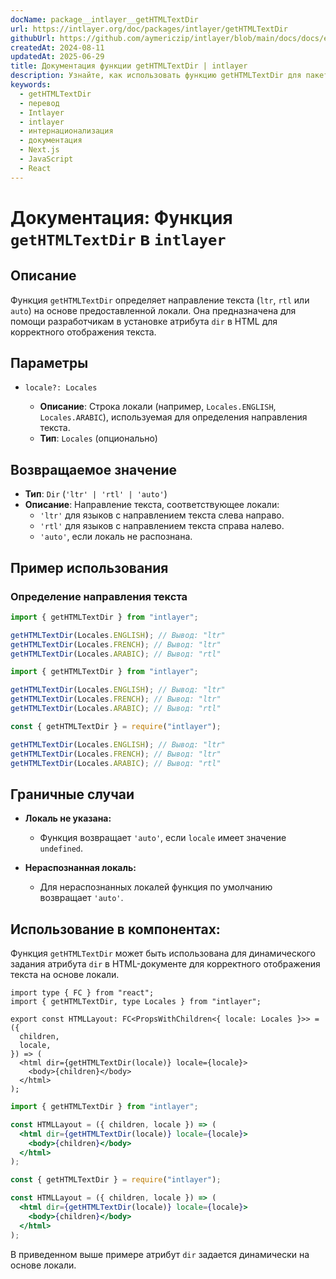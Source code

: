 ```yaml
---
docName: package__intlayer__getHTMLTextDir
url: https://intlayer.org/doc/packages/intlayer/getHTMLTextDir
githubUrl: https://github.com/aymericzip/intlayer/blob/main/docs/docs/en/packages/intlayer/getHTMLTextDir.md
createdAt: 2024-08-11
updatedAt: 2025-06-29
title: Документация функции getHTMLTextDir | intlayer
description: Узнайте, как использовать функцию getHTMLTextDir для пакета intlayer
keywords:
  - getHTMLTextDir
  - перевод
  - Intlayer
  - intlayer
  - интернационализация
  - документация
  - Next.js
  - JavaScript
  - React
---
```


# Документация: Функция `getHTMLTextDir` в `intlayer`

## Описание

Функция `getHTMLTextDir` определяет направление текста (`ltr`, `rtl` или `auto`) на основе предоставленной локали. Она предназначена для помощи разработчикам в установке атрибута `dir` в HTML для корректного отображения текста.

## Параметры

- `locale?: Locales`

  - **Описание**: Строка локали (например, `Locales.ENGLISH`, `Locales.ARABIC`), используемая для определения направления текста.
  - **Тип**: `Locales` (опционально)

## Возвращаемое значение

- **Тип**: `Dir` (`'ltr' | 'rtl' | 'auto'`)
- **Описание**: Направление текста, соответствующее локали:
  - `'ltr'` для языков с направлением текста слева направо.
  - `'rtl'` для языков с направлением текста справа налево.
  - `'auto'`, если локаль не распознана.

## Пример использования

### Определение направления текста

```typescript codeFormat="typescript"
import { getHTMLTextDir } from "intlayer";

getHTMLTextDir(Locales.ENGLISH); // Вывод: "ltr"
getHTMLTextDir(Locales.FRENCH); // Вывод: "ltr"
getHTMLTextDir(Locales.ARABIC); // Вывод: "rtl"
```

```javascript codeFormat="esm"
import { getHTMLTextDir } from "intlayer";

getHTMLTextDir(Locales.ENGLISH); // Вывод: "ltr"
getHTMLTextDir(Locales.FRENCH); // Вывод: "ltr"
getHTMLTextDir(Locales.ARABIC); // Вывод: "rtl"
```

```javascript codeFormat="commonjs"
const { getHTMLTextDir } = require("intlayer");

getHTMLTextDir(Locales.ENGLISH); // Вывод: "ltr"
getHTMLTextDir(Locales.FRENCH); // Вывод: "ltr"
getHTMLTextDir(Locales.ARABIC); // Вывод: "rtl"
```

## Граничные случаи

- **Локаль не указана:**

  - Функция возвращает `'auto'`, если `locale` имеет значение `undefined`.

- **Нераспознанная локаль:**
  - Для нераспознанных локалей функция по умолчанию возвращает `'auto'`.

## Использование в компонентах:

Функция `getHTMLTextDir` может быть использована для динамического задания атрибута `dir` в HTML-документе для корректного отображения текста на основе локали.

```tsx codeFormat="typescript"
import type { FC } from "react";
import { getHTMLTextDir, type Locales } from "intlayer";

export const HTMLLayout: FC<PropsWithChildren<{ locale: Locales }>> = ({
  children,
  locale,
}) => (
  <html dir={getHTMLTextDir(locale)} locale={locale}>
    <body>{children}</body>
  </html>
);
```

```jsx codeFormat="esm"
import { getHTMLTextDir } from "intlayer";

const HTMLLayout = ({ children, locale }) => (
  <html dir={getHTMLTextDir(locale)} locale={locale}>
    <body>{children}</body>
  </html>
);
```

```jsx codeFormat="commonjs"
const { getHTMLTextDir } = require("intlayer");

const HTMLLayout = ({ children, locale }) => (
  <html dir={getHTMLTextDir(locale)} locale={locale}>
    <body>{children}</body>
  </html>
);
```

В приведенном выше примере атрибут `dir` задается динамически на основе локали.
